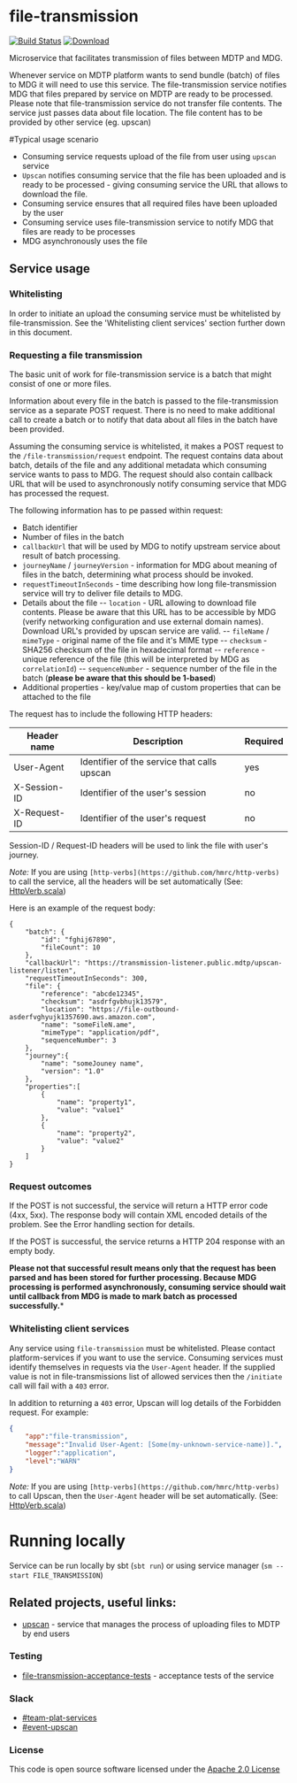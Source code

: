 # file-transmission

[![Build Status](https://travis-ci.org/hmrc/file-transmission.svg)](https://travis-ci.org/hmrc/file-transmission) [ ![Download](https://api.bintray.com/packages/hmrc/releases/file-transmission/images/download.svg) ](https://bintray.com/hmrc/releases/file-transmission/_latestVersion)

Microservice that facilitates transmission of files between MDTP and MDG.

Whenever service on MDTP platform wants to send bundle (batch) of files to MDG it will need to use this service. The file-transmission
service notifies MDG that files prepared by service on MDTP are ready to be processed. Please note that file-transmission service 
do not transfer file contents. The service just passes data about file location. The file content has to be provided by other service (eg. upscan)

#Typical usage scenario

* Consuming service requests upload of the file from user using `upscan` service
* `Upscan` notifies consuming service that the file has been uploaded and is ready to be processed - giving consuming 
service the URL that allows to download the file.
* Consuming service ensures that all required files have been uploaded by the user
* Consuming service uses file-transmission service to notify MDG that files are ready to be processes
* MDG asynchronously uses the file

## Service usage

### Whitelisting

In order to initiate an upload the consuming service must be whitelisted by file-transmission. See the 'Whitelisting client services' section further down in this document.

### Requesting a file transmission

The basic unit of work for file-transmission service is a batch that might consist of one or more files.

Information about every file in the batch is passed to the file-transmission service as a separate POST request. 
There is no need to make additional call to create a batch or to notify that data about all files in the batch have 
been provided.

Assuming the consuming service is whitelisted, it makes a POST request to the `/file-transmission/request` endpoint. 
The request contains data about batch, details of the file and any additional metadata which consuming service wants
to pass to MDG. The request should also contain callback URL that will be used to asynchronously notify consuming service 
that MDG has processed the request.

The following information has to pe passed within request:
- Batch identifier
- Number of files in the batch
- `callbackUrl` that will be used by MDG to notify upstream service about result of batch processing.
- `journeyName` / `journeyVersion` - information for MDG about meaning of files in the batch, determining what process should be invoked.
- `requestTimeoutInSeconds` - time describing how long file-transmission service will try to deliver file details to MDG. 
- Details about the file
-- `location` - URL allowing to download file contents. Please be aware that this URL has to be accessible by MDG (verify networking configuration and use external domain names). Download URL's provided by upscan service are valid.
-- `fileName` / `mimeType` - original name of the file and it's MIME type
-- `checksum` - SHA256 checksum of the file in hexadecimal format
-- `reference` - unique reference of the file (this will be interpreted by MDG as `correlationId`)
-- `sequenceNumber` -  sequence number of the file in the batch (**please be aware that this should be 1-based**)
- Additional properties - key/value map of custom properties that can be attached to the file

The request has to include the following HTTP headers:

| Header name|Description|Required|
|--------------|-----------|--------|
| User-Agent | Identifier of the service that calls upscan | yes |
| X-Session-ID | Identifier of the user's session | no  |
| X-Request-ID | Identifier of the user's request | no |

Session-ID / Request-ID headers will be used to link the file with user's journey.

*Note:* If you are using `[http-verbs](https://github.com/hmrc/http-verbs)` to call the service, all the headers will be set automatically
(See: [HttpVerb.scala](https://github.com/hmrc/http-verbs/blob/2807dc65f64009bd7ce1f14b38b356e06dd23512/src/main/scala/uk/gov/hmrc/http/HttpVerb.scala#L53))

Here is an example of the request body:
```
{
	"batch": {
		"id": "fghij67890",
		"fileCount": 10
	},
	"callbackUrl": "https://transmission-listener.public.mdtp/upscan-listener/listen",
	"requestTimeoutInSeconds": 300,
	"file": {				
		"reference": "abcde12345",
		"checksum": "asdrfgvbhujk13579",
		"location": "https://file-outbound-asderfvghyujk1357690.aws.amazon.com",
		"name": "someFileN.ame",
		"mimeType": "application/pdf",				
		"sequenceNumber": 3
	},
	"journey":{
		"name": "someJouney name",
		"version": "1.0"
	},
	"properties":[
		{
			"name": "property1",
			"value": "value1"
		},
		{
			"name": "property2",
			"value": "value2"
		}
	]			
}
```

### Request outcomes

If the POST is not successful, the service will return a HTTP error code (4xx, 5xx). The response body will contain XML encoded details of the problem. See the Error handling section for details.

If the POST is successful, the service returns a HTTP 204 response with an empty body.

**Please not that successful result means only that the request has been parsed and has been stored for further processing. Because MDG
processing is performed asynchronously, consuming service should wait until callback from MDG is made to mark batch as processed successfully.***


### Whitelisting client services

Any service using `file-transmission` must be whitelisted. Please contact platform-services if you want to use the service.
Consuming services must identify themselves in requests via the `User-Agent` header. If the supplied value is not in file-transmissions list of allowed services then the `/initiate` call will fail with a `403` error.

In addition to returning a `403` error, Upscan will log details of the Forbidden request. For example:

```json
{
    "app":"file-transmission",
    "message":"Invalid User-Agent: [Some(my-unknown-service-name)].",
    "logger":"application",
    "level":"WARN"
}
```

*Note:* If you are using `[http-verbs](https://github.com/hmrc/http-verbs)` to call Upscan, then the `User-Agent` header will be set automatically.
(See: [HttpVerb.scala](https://github.com/hmrc/http-verbs/blob/2807dc65f64009bd7ce1f14b38b356e06dd23512/src/main/scala/uk/gov/hmrc/http/HttpVerb.scala#L53))


# Running locally

Service can be run locally by sbt (`sbt run`) or using service manager (`sm --start FILE_TRANSMISSION`)

## Related projects, useful links:

* [upscan](https://github.com/hmrc/upscan-initiate) - service that manages the process of uploading files to MDTP by end users

### Testing
* [file-transmission-acceptance-tests](https://github.com/hmrc/file-transmisson-acceptance-tests) - acceptance tests of the service

### Slack
* [#team-plat-services](https://hmrcdigital.slack.com/messages/C705QD804/)
* [#event-upscan](https://hmrcdigital.slack.com/messages/C8XPL559N)


### License

This code is open source software licensed under the [Apache 2.0 License]("http://www.apache.org/licenses/LICENSE-2.0.html")